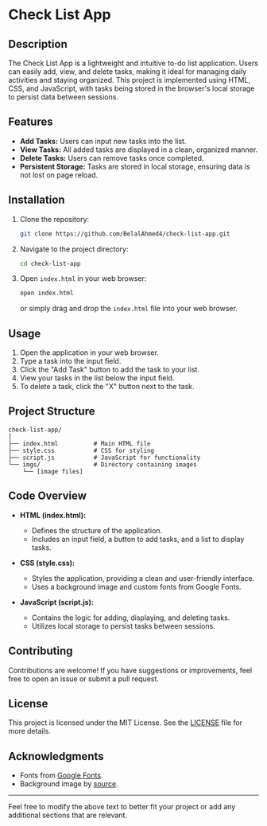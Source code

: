 # Check List App

## Description
The Check List App is a lightweight and intuitive to-do list application. Users can easily add, view, and delete tasks, making it ideal for managing daily activities and staying organized. This project is implemented using HTML, CSS, and JavaScript, with tasks being stored in the browser's local storage to persist data between sessions.

## Features
- **Add Tasks:** Users can input new tasks into the list.
- **View Tasks:** All added tasks are displayed in a clean, organized manner.
- **Delete Tasks:** Users can remove tasks once completed.
- **Persistent Storage:** Tasks are stored in local storage, ensuring data is not lost on page reload.

## Installation
1. Clone the repository:
   ```bash
   git clone https://github.com/BelalAhmed4/check-list-app.git
   ```
2. Navigate to the project directory:
   ```bash
   cd check-list-app
   ```
3. Open `index.html` in your web browser:
   ```bash
   open index.html
   ```
   or simply drag and drop the `index.html` file into your web browser.

## Usage
1. Open the application in your web browser.
2. Type a task into the input field.
3. Click the "Add Task" button to add the task to your list.
4. View your tasks in the list below the input field.
5. To delete a task, click the "X" button next to the task.

## Project Structure
```
check-list-app/
│
├── index.html          # Main HTML file
├── style.css           # CSS for styling
├── script.js           # JavaScript for functionality
└── imgs/               # Directory containing images
    └── [image files]

```

## Code Overview
- **HTML (index.html):**
  - Defines the structure of the application.
  - Includes an input field, a button to add tasks, and a list to display tasks.

- **CSS (style.css):**
  - Styles the application, providing a clean and user-friendly interface.
  - Uses a background image and custom fonts from Google Fonts.

- **JavaScript (script.js):**
  - Contains the logic for adding, displaying, and deleting tasks.
  - Utilizes local storage to persist tasks between sessions.

## Contributing
Contributions are welcome! If you have suggestions or improvements, feel free to open an issue or submit a pull request.

## License
This project is licensed under the MIT License. See the [LICENSE](LICENSE) file for more details.

## Acknowledgments
- Fonts from [Google Fonts](https://fonts.google.com/).
- Background image by [source](link-to-image-source).

---

Feel free to modify the above text to better fit your project or add any additional sections that are relevant.
